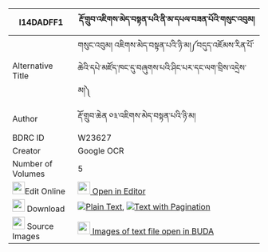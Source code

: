 |I14DADFF1|རྡོ་གྲུབ་འཇིགས་མེད་བསྟན་པའི་ནི་མ་དཔལ་བཟན་པོའི་གསུང་འབུམ། 
| --- | --- 
|Alternative Title |གསུང་འབུམ། འཇིགས་མེད་བསྟན་པའི་ཉི་མ།༼བདུད་འཇོམས་རིན་པོ་ཆེའི་དཔེ་མཛོད་ཁང་དུ་བཞུགས་པའི་ཤིང་པར་དང་ལག་བྲིས་འདྲེས་མ།༽
|Author| རྡོ་གྲུབ་ཆེན ༠༣་འཇིགས་མེད་བསྟན་པའི་ཉི་མ།
|BDRC ID | W23627
|Creator | Google OCR
|Number of Volumes| 5
|<img width="25" src="https://img.icons8.com/color/25/000000/edit-property.png">Edit Online| [<img width="25" src="https://avatars.githubusercontent.com/u/45091458?s=200&v=4"> Open in Editor](http://editor.openpecha.org/I14DADFF1)
|<img width="25" src="https://img.icons8.com/fluent/48/000000/download-2.png"/>  Download | [![](https://img.icons8.com/color/20/000000/txt.png)Plain Text](https://github.com/Openpecha/I14DADFF1/releases/download/v1/do_drub_jikme_tenpa_i_ni_ma_pa_plain_I14DADFF1.zip), [![](https://img.icons8.com/color/20/000000/txt.png)Text with Pagination](https://github.com/Openpecha/I14DADFF1/releases/download/v1/do_drub_jikme_tenpa_i_ni_ma_pa_pages_I14DADFF1.zip)
|<img width="25" src="https://img.icons8.com/plasticine/100/000000/pictures-folder.png"/>  Source Images | [<img width="25" src="https://library.bdrc.io/icons/BUDA-small.svg"> Images of text file open in BUDA](https://library.bdrc.io/show/bdr:W23627)